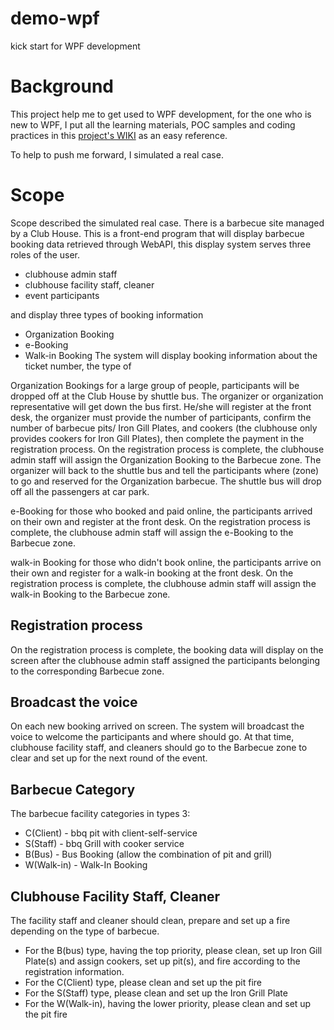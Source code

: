 # demo-wpf
kick start for WPF development

# Background
This project help me to get used to WPF development, for the one who is new to WPF, I put all the learning materials, POC samples and coding practices in this [project's WIKI](https://github.com/dolphinotaku/demo-wpf/wiki) as an easy reference.

To help to push me forward, I simulated a real case.

# Scope
Scope described the simulated real case. There is a barbecue site managed by a Club House.
This is a front-end program that will display barbecue booking data retrieved through WebAPI, this display system serves three roles of the user.
- clubhouse admin staff
- clubhouse facility staff, cleaner
- event participants

and display three types of booking information
- Organization Booking
- e-Booking
- Walk-in Booking
The system will display booking information about the ticket number, the type of 

Organization Bookings for a large group of people, participants will be dropped off at the Club House by shuttle bus. The organizer or organization representative will get down the bus first. He/she will register at the front desk, the organizer must provide the number of participants, confirm the number of barbecue pits/ Iron Gill Plates, and cookers (the clubhouse only provides cookers for Iron Gill Plates), then complete the payment in the registration process. 
On the registration process is complete, the clubhouse admin staff will assign the Organization Booking to the Barbecue zone. 
The organizer will back to the shuttle bus and tell the participants where (zone) to go and reserved for the Organization barbecue. The shuttle bus will drop off all the passengers at car park.

e-Booking for those who booked and paid online, the participants arrived on their own and register at the front desk. On the registration process is complete, the clubhouse admin staff will assign the e-Booking to the Barbecue zone.

walk-in Booking for those who didn't book online, the participants arrive on their own and register for a walk-in booking at the front desk. On the registration process is complete, the clubhouse admin staff will assign the walk-in Booking to the Barbecue zone.

## Registration process
On the registration process is complete, the booking data will display on the screen after the clubhouse admin staff assigned the participants belonging to the corresponding Barbecue zone.

## Broadcast the voice
On each new booking arrived on screen. The system will broadcast the voice to welcome the participants and where should go. At that time, clubhouse facility staff, and cleaners should go to the Barbecue zone to clear and set up for the next round of the event.

## Barbecue Category
The barbecue facility categories in types 3:
- C(Client) - bbq pit with client-self-service
- S(Staff) - bbq Grill with cooker service
- B(Bus) - Bus Booking (allow the combination of pit and grill)
- W(Walk-in) - Walk-In Booking

## Clubhouse Facility Staff, Cleaner
The facility staff and cleaner should clean, prepare and set up a fire depending on the type of barbecue.
- For the B(bus) type, having the top priority, please clean, set up Iron Gill Plate(s) and assign cookers, set up pit(s), and fire according to the registration information.
- For the C(Client) type, please clean and set up the pit fire
- For the S(Staff) type, please clean and set up the Iron Grill Plate
- For the W(Walk-in), having the lower priority, please clean and set up the pit fire 
